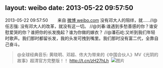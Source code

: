 layout: weibo
date: 2013-05-22 09:57:50
---
2013-05-22 09:57:50  &nbsp;&nbsp;&nbsp;&nbsp;&nbsp;&nbsp; 来自 <a href="http://weibo.com/" rel="nofollow">微博 weibo.com</a>
没有邓大人的阻绊，就……//@任志强: 没有邓大人的改革，就没有这一切。 //@刘春:谁遇到多愁善感的你？谁安慰爱哭的你？谁把你的长发挽起？谁为你做的嫁衣？ //@潘石屹:又听到我们年轻时歌声。我们那时都留长发，我的头发可拽到嘴里。我们那时没有富二代，全靠自己奋斗。
>  @全球经典音乐: 黄晓明、邓超、佟大为带来的《中国合伙人》MV《光阴的故事》超清官方完整版！！ http://t.cn/zH27hLh ​​​
>  ![图片](https://ww1.sinaimg.cn/large/7271d05cjw1e4vxt371g8j20bw0e4dhb.jpg)
